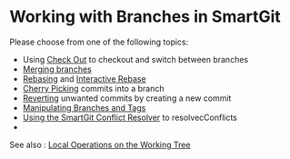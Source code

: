 # Working with Branches in SmartGit

Please choose from one of the following topics:

- Using [Check Out](Check-Out.md) to checkout and switch between branches
- [Merging branches](Merge.md)
- [Rebasing](Rebase.md) and [Interactive Rebase](Rebase-Interactive.md)
- [Cherry Picking](Cherry-Pick.md) commits into a branch
- [Reverting](Revert.md) unwanted commits by creating a new commit
- [Manipulating Branches and Tags](Manipulating-branches-tags.md)
- [Using the SmartGit Conflict Resolver](Conflict-Solver.md) to resolvecConflicts
- 
See also : [Local Operations on the Working Tree](../Local-Operations-on-the-Working-Tree.md)

